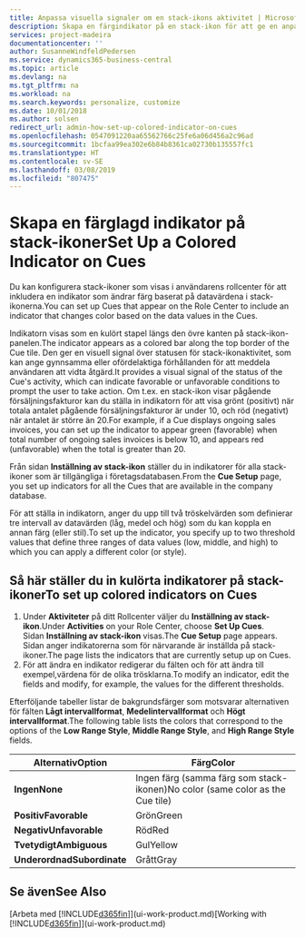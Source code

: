 ```yaml
---
title: Anpassa visuella signaler om en stack-ikons aktivitet | Microsoft Docs
description: Skapa en färgindikator på en stack-ikon för att ge en anpassad visuell signal på stack-ikonens aktivitet.
services: project-madeira
documentationcenter: ''
author: SusanneWindfeldPedersen
ms.service: dynamics365-business-central
ms.topic: article
ms.devlang: na
ms.tgt_pltfrm: na
ms.workload: na
ms.search.keywords: personalize, customize
ms.date: 10/01/2018
ms.author: solsen
redirect_url: admin-how-set-up-colored-indicator-on-cues
ms.openlocfilehash: 0547091220aa65562766c25fe6a06d456a2c96ad
ms.sourcegitcommit: 1bcfaa99ea302e6b84b8361ca02730b135557fc1
ms.translationtype: HT
ms.contentlocale: sv-SE
ms.lasthandoff: 03/08/2019
ms.locfileid: "807475"
---
```

# <a name="set-up-a-colored-indicator-on-cues"></a><span data-ttu-id="4e9ae-103">Skapa en färglagd indikator på stack-ikoner</span><span class="sxs-lookup"><span data-stu-id="4e9ae-103">Set Up a Colored Indicator on Cues</span></span>
<span data-ttu-id="4e9ae-104">Du kan konfigurera stack-ikoner som visas i användarens rollcenter för att inkludera en indikator som ändrar färg baserat på datavärdena i stack-ikonerna.</span><span class="sxs-lookup"><span data-stu-id="4e9ae-104">You can set up Cues that appear on the Role Center to include an indicator that changes color based on the data values in the Cues.</span></span>

<span data-ttu-id="4e9ae-105">Indikatorn visas som en kulört stapel längs den övre kanten på stack-ikon-panelen.</span><span class="sxs-lookup"><span data-stu-id="4e9ae-105">The indicator appears as a colored bar along the top border of the Cue tile.</span></span> <span data-ttu-id="4e9ae-106">Den ger en visuell signal över statusen för stack-ikonaktivitet, som kan ange gynnsamma eller ofördelaktiga förhållanden för att meddela användaren att vidta åtgärd.</span><span class="sxs-lookup"><span data-stu-id="4e9ae-106">It provides a visual signal of the status of the Cue's activity, which can indicate favorable or unfavorable conditions to prompt the user to take action.</span></span> <span data-ttu-id="4e9ae-107">Om t.ex. en stack-ikon visar pågående försäljningsfakturor kan du ställa in indikatorn för att visa grönt (positivt) när totala antalet pågående försäljningsfakturor är under 10, och röd (negativt) när antalet är större än 20.</span><span class="sxs-lookup"><span data-stu-id="4e9ae-107">For example, if a Cue displays ongoing sales invoices, you can set up the indicator to appear green (favorable) when total number of ongoing sales invoices is below 10, and appears red (unfavorable) when the total is greater than 20.</span></span>

<span data-ttu-id="4e9ae-108">Från sidan **Inställning av stack-ikon** ställer du in indikatorer för alla stack-ikoner som är tillgängliga i företagsdatabasen.</span><span class="sxs-lookup"><span data-stu-id="4e9ae-108">From the **Cue Setup** page, you set up indicators for all the Cues that are available in the company database.</span></span>

<span data-ttu-id="4e9ae-109">För att ställa in indikatorn, anger du upp till två tröskelvärden som definierar tre intervall av datavärden (låg, medel och hög) som du kan koppla en annan färg (eller stil).</span><span class="sxs-lookup"><span data-stu-id="4e9ae-109">To set up the indicator, you specify up to two threshold values that define three ranges of data values (low, middle, and high) to which you can apply a different color (or style).</span></span>

## <a name="to-set-up-colored-indicators-on-cues"></a><span data-ttu-id="4e9ae-110">Så här ställer du in kulörta indikatorer på stack-ikoner</span><span class="sxs-lookup"><span data-stu-id="4e9ae-110">To set up colored indicators on Cues</span></span>
1. <span data-ttu-id="4e9ae-111">Under **Aktiviteter** på ditt Rollcenter väljer du **Inställning av stack-ikon**.</span><span class="sxs-lookup"><span data-stu-id="4e9ae-111">Under **Activities** on your Role Center, choose **Set Up Cues**.</span></span>  
   <span data-ttu-id="4e9ae-112">Sidan **Inställning av stack-ikon** visas.</span><span class="sxs-lookup"><span data-stu-id="4e9ae-112">The **Cue Setup** page appears.</span></span> <span data-ttu-id="4e9ae-113">Sidan anger indikatorerna som för närvarande är inställda på stack-ikoner.</span><span class="sxs-lookup"><span data-stu-id="4e9ae-113">The page lists the indicators that are currently setup up on Cues.</span></span>
2. <span data-ttu-id="4e9ae-114">För att ändra en indikator redigerar du fälten och för att ändra till exempel,värdena för de olika trösklarna.</span><span class="sxs-lookup"><span data-stu-id="4e9ae-114">To modify an indicator, edit the fields and modify, for example, the values for the different thresholds.</span></span>  

<span data-ttu-id="4e9ae-115">Efterföljande tabeller listar de bakgrundsfärger som motsvarar alternativen för fälten **Lågt intervallformat**, **Medelintervallformat** och **Högt intervallformat**.</span><span class="sxs-lookup"><span data-stu-id="4e9ae-115">The following table lists the colors that correspond to the options of the **Low Range Style**, **Middle Range Style**, and **High Range Style** fields.</span></span>

| <span data-ttu-id="4e9ae-116">Alternativ</span><span class="sxs-lookup"><span data-stu-id="4e9ae-116">Option</span></span> | <span data-ttu-id="4e9ae-117">Färg</span><span class="sxs-lookup"><span data-stu-id="4e9ae-117">Color</span></span> |
| --- | --- |
| <span data-ttu-id="4e9ae-118">**Ingen**</span><span class="sxs-lookup"><span data-stu-id="4e9ae-118">**None**</span></span> |<span data-ttu-id="4e9ae-119">Ingen färg (samma färg som stack-ikonen)</span><span class="sxs-lookup"><span data-stu-id="4e9ae-119">No color (same color as the Cue tile)</span></span>|
| <span data-ttu-id="4e9ae-120">**Positiv**</span><span class="sxs-lookup"><span data-stu-id="4e9ae-120">**Favorable**</span></span> |<span data-ttu-id="4e9ae-121">Grön</span><span class="sxs-lookup"><span data-stu-id="4e9ae-121">Green</span></span> |
| <span data-ttu-id="4e9ae-122">**Negativ**</span><span class="sxs-lookup"><span data-stu-id="4e9ae-122">**Unfavorable**</span></span> |<span data-ttu-id="4e9ae-123">Röd</span><span class="sxs-lookup"><span data-stu-id="4e9ae-123">Red</span></span> |
| <span data-ttu-id="4e9ae-124">**Tvetydigt**</span><span class="sxs-lookup"><span data-stu-id="4e9ae-124">**Ambiguous**</span></span> |<span data-ttu-id="4e9ae-125">Gul</span><span class="sxs-lookup"><span data-stu-id="4e9ae-125">Yellow</span></span> |
| <span data-ttu-id="4e9ae-126">**Underordnad**</span><span class="sxs-lookup"><span data-stu-id="4e9ae-126">**Subordinate**</span></span> |<span data-ttu-id="4e9ae-127">Grått</span><span class="sxs-lookup"><span data-stu-id="4e9ae-127">Gray</span></span> |

## <a name="see-also"></a><span data-ttu-id="4e9ae-128">Se även</span><span class="sxs-lookup"><span data-stu-id="4e9ae-128">See Also</span></span>
<span data-ttu-id="4e9ae-129">[Arbeta med [!INCLUDE[d365fin](includes/d365fin_md.md)]](ui-work-product.md)</span><span class="sxs-lookup"><span data-stu-id="4e9ae-129">[Working with [!INCLUDE[d365fin](includes/d365fin_md.md)]](ui-work-product.md)</span></span>
